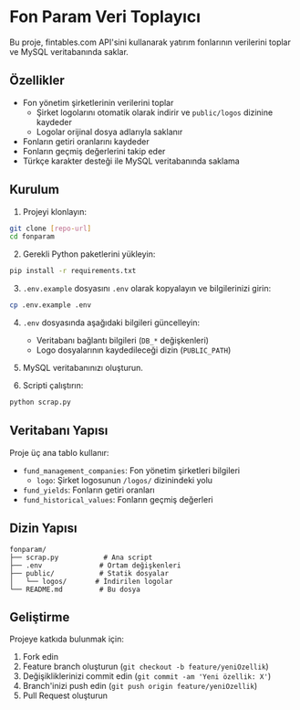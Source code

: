 # Fon Param Veri Toplayıcı

Bu proje, fintables.com API'sini kullanarak yatırım fonlarının verilerini toplar ve MySQL veritabanında saklar.

## Özellikler

- Fon yönetim şirketlerinin verilerini toplar
  - Şirket logolarını otomatik olarak indirir ve `public/logos` dizinine kaydeder
  - Logolar orijinal dosya adlarıyla saklanır
- Fonların getiri oranlarını kaydeder
- Fonların geçmiş değerlerini takip eder
- Türkçe karakter desteği ile MySQL veritabanında saklama

## Kurulum

1. Projeyi klonlayın:
```bash
git clone [repo-url]
cd fonparam
```

2. Gerekli Python paketlerini yükleyin:
```bash
pip install -r requirements.txt
```

3. `.env.example` dosyasını `.env` olarak kopyalayın ve bilgilerinizi girin:
```bash
cp .env.example .env
```

4. `.env` dosyasında aşağıdaki bilgileri güncelleyin:
   - Veritabanı bağlantı bilgileri (`DB_*` değişkenleri)
   - Logo dosyalarının kaydedileceği dizin (`PUBLIC_PATH`)

5. MySQL veritabanınızı oluşturun.

6. Scripti çalıştırın:
```bash
python scrap.py
```

## Veritabanı Yapısı

Proje üç ana tablo kullanır:
- `fund_management_companies`: Fon yönetim şirketleri bilgileri
  - `logo`: Şirket logosunun `/logos/` dizinindeki yolu
- `fund_yields`: Fonların getiri oranları
- `fund_historical_values`: Fonların geçmiş değerleri

## Dizin Yapısı

```
fonparam/
├── scrap.py           # Ana script
├── .env              # Ortam değişkenleri
├── public/           # Statik dosyalar
│   └── logos/       # İndirilen logolar
└── README.md         # Bu dosya
```

## Geliştirme

Projeye katkıda bulunmak için:
1. Fork edin
2. Feature branch oluşturun (`git checkout -b feature/yeniOzellik`)
3. Değişikliklerinizi commit edin (`git commit -am 'Yeni özellik: X'`)
4. Branch'inizi push edin (`git push origin feature/yeniOzellik`)
5. Pull Request oluşturun